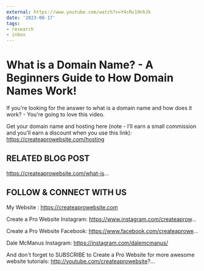 ```yaml
---
external: https://www.youtube.com/watch?v=Y4cRx19nhJk
date: '2023-08-17'
tags:
- research
- inbox
---
```


# What is a Domain Name? - A Beginners Guide to How Domain Names Work!

If you're looking for the answer to what is a domain name and how does it work? - You're going to love this video.

Get your domain name and hosting here (note - I’ll earn a small commission and you’ll earn a discount when you use this link): https://createaprowebsite.com/hosting

RELATED BLOG POST
-----------------------------------------
https://createaprowebsite.com/what-is...

FOLLOW & CONNECT WITH US
--------------------------------------------------

My Website :
https://createaprowebsite.com

Create a Pro Website Instagram:
https://www.instagram.com/createaprow...

Create a Pro Website Facebook:
https://www.facebook.com/createaprowe...

Dale McManus Instagram:
https://instagram.com/dalemcmanus/

And don't forget to SUBSCRIBE to Create a Pro Website for more awesome website tutorials:
http://youtube.com/createaprowebsite?...
